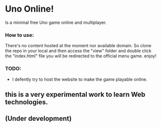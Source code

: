 # Uno Online!
Is a minimal free Uno game online and multiplayer.

### How to use:
There's no content hosted at the moment nor available domain.
So clone the repo in your local and then access the "view" folder and double click the "index.html" file you will be redirected to the official menu game. enjoy!
### TODO:
* I defently try to host the website to make the game playable online.

## this is a very experimental work to learn Web technologies.
## (Under development)
